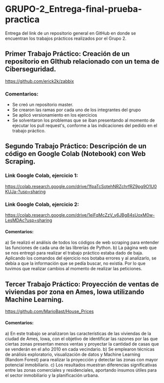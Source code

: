 # GRUPO-2_Entrega-final-prueba-practica
Entrega del link de un repositorio general en GitHub en donde se encuentran los trabajos prácticos realizados por el Grupo 2.

## Primer Trabajo Práctico: Creación de un repositorio en GIthub relacionado con un tema de Ciberseguridad.
https://github.com/erick2k/zabbix
### Comentarios:
- Se creó un repositorio master.
- Se crearon las ramas por cada uno de los integrantes del grupo 
- Se aplicó versionamiento en los ejercicios
- Se solventaron los problemas que se iban presentando al momento de ejecutar los pull request's, conforme a las indicaciones del pedido en el trabajo práctico.


## Segundo Trabajo Práctico: Descripción de un código en Google Colab (Notebook) con Web Scraping.
### Link Google Colab, ejercicio 1:
https://colab.research.google.com/drive/1fpaTcSotehNRZchrfRZ9pg9O1U0KUJa-?usp=sharing
### Link Google Colab, ejercicio 2:
https://colab.research.google.com/drive/1eiFqMcZzV_y6JBg84sUoxM0w-LesMDAc?usp=sharing

#### Comentarios:
a) Se realizó el análisis de todos los códigos de web scraping para entender las funciones de cada una de las líbrerías de Python.
b) La página web que se nos entregó para realizar el trabajo práctico estaba dado de baja. Aplicando los comandos del ejercicio nos botaba errores y al analizarlo, se debía a que la información que se pedía buscar, no existía. Por lo que tuvimos que realizar cambios al momento de realizar las peticiones.


## Tercer Trabajo Práctico: Proyección de ventas de viviendas por zona en Ames, Iowa utilizando Machine Learning.
https://github.com/MarioBast/House_Prices
#### Comentarios:
a) En este trabajo se analizaron las características de las viviendas de la ciudad de Ames, Iowa, con el objetivo de identificar las razones por las que ciertas zonas presentan menos ventas y proyectar la cantidad de casas que se venderán en el año 2010 en cada vecindario.
b) Se emplearon técnicas de análisis exploratorio, visualización de datos y Machine Learning (Random Forest) para realizar la proyección y detectar las zonas con mayor potencial inmobiliario.
c) Los resultados muestran diferencias significativas entre las zonas comerciales y residenciales, aportando insumos útiles para el sector inmobiliario y la planificación urbana.

